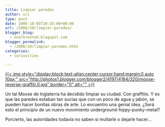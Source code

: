```yaml
---
title: Limpiar paredes
author: uri
type: post
date: 2006-10-05T10:35:00+00:00
url: /2006/10/limpiar-paredes/
blogger_blog:
  - enochrooted.blogspot.com
blogger_permalink:
  - /2006/10/limpiar-paredes.html
categories:
  - curiosities

---
```

[{{< img style="display:block;text-align:center;cursor:hand;margin:0 auto 10px;" src="http://photos1.blogger.com/blogger2/4197/4184/320/moose-reverse-graffiti.0.jpg" border="0" alt="" >}}][1]

Un tal Moose de Inglaterra ha decidido limpiar su ciudad. Con graffitis. Y es que las paredes estaban tan sucias que con un poco de agua y jabón, se pueden hacer bonitas obras de arte. Lo encuentro una genial idea. ¿Será esto el principio de un nuevo movimiento underground-hippy-punky-metal?

Porcierto, las autoridades todavía no saben si multarle o dejarle hacer&#8230;

 [1]: http://photos1.blogger.com/blogger2/4197/4184/1600/moose-reverse-graffiti.0.jpg